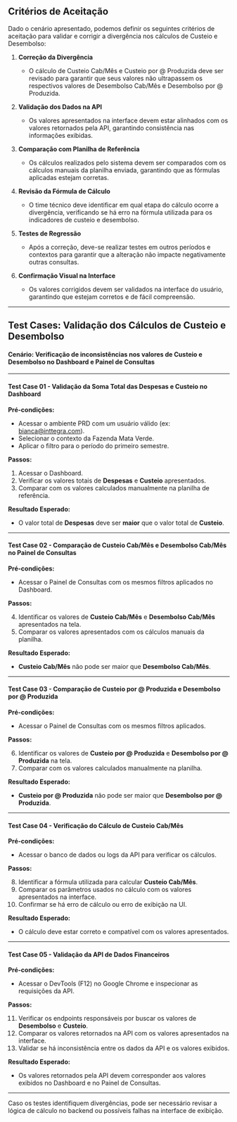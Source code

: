 ## Critérios de Aceitação

Dado o cenário apresentado, podemos definir os seguintes critérios de aceitação para validar e corrigir a divergência nos cálculos de Custeio e Desembolso:

1. **Correção da Divergência**
    
    - O cálculo de Custeio Cab/Mês e Custeio por @ Produzida deve ser revisado para garantir que seus valores não ultrapassem os respectivos valores de Desembolso Cab/Mês e Desembolso por @ Produzida.
2. **Validação dos Dados na API**
    
    - Os valores apresentados na interface devem estar alinhados com os valores retornados pela API, garantindo consistência nas informações exibidas.
3. **Comparação com Planilha de Referência**
    
    - Os cálculos realizados pelo sistema devem ser comparados com os cálculos manuais da planilha enviada, garantindo que as fórmulas aplicadas estejam corretas.
4. **Revisão da Fórmula de Cálculo**
    
    - O time técnico deve identificar em qual etapa do cálculo ocorre a divergência, verificando se há erro na fórmula utilizada para os indicadores de custeio e desembolso.
5. **Testes de Regressão**
    
    - Após a correção, deve-se realizar testes em outros períodos e contextos para garantir que a alteração não impacte negativamente outras consultas.
6. **Confirmação Visual na Interface**
    
    - Os valores corrigidos devem ser validados na interface do usuário, garantindo que estejam corretos e de fácil compreensão.


---

## Test Cases: Validação dos Cálculos de Custeio e Desembolso

#### **Cenário:** Verificação de inconsistências nos valores de Custeio e Desembolso no Dashboard e Painel de Consultas

---

#### **Test Case 01 - Validação da Soma Total das Despesas e Custeio no Dashboard**

**Pré-condições:**

- Acessar o ambiente PRD com um usuário válido (ex: [bianca@inttegra.com](mailto:bianca@inttegra.com)).
- Selecionar o contexto da Fazenda Mata Verde.
- Aplicar o filtro para o período do primeiro semestre.

**Passos:**

1. Acessar o Dashboard.
2. Verificar os valores totais de **Despesas** e **Custeio** apresentados.
3. Comparar com os valores calculados manualmente na planilha de referência.

**Resultado Esperado:**

- O valor total de **Despesas** deve ser **maior** que o valor total de **Custeio**.

---

#### **Test Case 02 - Comparação de Custeio Cab/Mês e Desembolso Cab/Mês no Painel de Consultas**

**Pré-condições:**

- Acessar o Painel de Consultas com os mesmos filtros aplicados no Dashboard.

**Passos:**

4. Identificar os valores de **Custeio Cab/Mês** e **Desembolso Cab/Mês** apresentados na tela.
5. Comparar os valores apresentados com os cálculos manuais da planilha.

**Resultado Esperado:**

- **Custeio Cab/Mês** não pode ser maior que **Desembolso Cab/Mês**.

---

#### **Test Case 03 - Comparação de Custeio por @ Produzida e Desembolso por @ Produzida**

**Pré-condições:**

- Acessar o Painel de Consultas com os mesmos filtros aplicados.

**Passos:**

6. Identificar os valores de **Custeio por @ Produzida** e **Desembolso por @ Produzida** na tela.
7. Comparar com os valores calculados manualmente na planilha.

**Resultado Esperado:**

- **Custeio por @ Produzida** não pode ser maior que **Desembolso por @ Produzida**.

---

#### **Test Case 04 - Verificação do Cálculo de Custeio Cab/Mês**

**Pré-condições:**

- Acessar o banco de dados ou logs da API para verificar os cálculos.

**Passos:**

8. Identificar a fórmula utilizada para calcular **Custeio Cab/Mês**.
9. Comparar os parâmetros usados no cálculo com os valores apresentados na interface.
10. Confirmar se há erro de cálculo ou erro de exibição na UI.

**Resultado Esperado:**

- O cálculo deve estar correto e compatível com os valores apresentados.

---

#### **Test Case 05 - Validação da API de Dados Financeiros**

**Pré-condições:**

- Acessar o DevTools (F12) no Google Chrome e inspecionar as requisições da API.

**Passos:**

11. Verificar os endpoints responsáveis por buscar os valores de **Desembolso** e **Custeio**.
12. Comparar os valores retornados na API com os valores apresentados na interface.
13. Validar se há inconsistência entre os dados da API e os valores exibidos.

**Resultado Esperado:**

- Os valores retornados pela API devem corresponder aos valores exibidos no Dashboard e no Painel de Consultas.

---

Caso os testes identifiquem divergências, pode ser necessário revisar a lógica de cálculo no backend ou possíveis falhas na interface de exibição.

